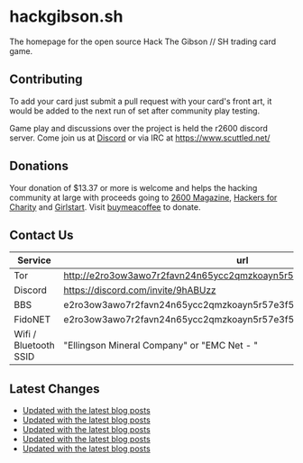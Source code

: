 # hackgibson.sh
The homepage for the open source Hack The Gibson // SH trading card game.


## Contributing

To add your card just submit a pull request with your card's front art, it would be added to the next run of set after community play testing.

Game play and discussions over the project is held the r2600 discord server. Come join us at [Discord](https://discord.com/invite/9hABUzz) or via IRC at https://www.scuttled.net/


## Donations

Your donation of $13.37 or more is welcome and helps the hacking community at large with proceeds going to [2600 Magazine](https://2600.com/), [Hackers for Charity](https://hackersforcharity.org) and [Girlstart](https://girlstart.org).  Visit [buymeacoffee](https://www.buymeacoffee.com/hackgibson.sh) to donate.


## Contact Us

Service | url
-|-
Tor | http://e2ro3ow3awo7r2favn24n65ycc2qmzkoayn5r57e3f56nvjwdcgg32ad.onion
Discord | https://discord.com/invite/9hABUzz
BBS | e2ro3ow3awo7r2favn24n65ycc2qmzkoayn5r57e3f56nvjwdcgg32ad.onion:23
FidoNET | e2ro3ow3awo7r2favn24n65ycc2qmzkoayn5r57e3f56nvjwdcgg32ad.onion:24554
Wifi / Bluetooth SSID | "Ellingson Mineral Company" or "EMC Net - <fidonet address>"

## Latest Changes
<!-- BLOG-POST-LIST:START -->
- [Updated with the latest blog posts](https://github.com/DFW2600/hackgibson.sh/commit/a56c1db65d154ab983b4e415e5fe6430b81e6a4e)
- [Updated with the latest blog posts](https://github.com/DFW2600/hackgibson.sh/commit/650aefe5ea1af25f4d9b2913c1deacb685f20e2c)
- [Updated with the latest blog posts](https://github.com/DFW2600/hackgibson.sh/commit/b11df8ead70f1ab9ef38bb8dd227d64e41f70b40)
- [Updated with the latest blog posts](https://github.com/DFW2600/hackgibson.sh/commit/4c4db16cfca95e52fb62e61a5e5cf7021cf6b22d)
- [Updated with the latest blog posts](https://github.com/DFW2600/hackgibson.sh/commit/60303f28be763d989c76b341c056b8cde3967cff)
<!-- BLOG-POST-LIST:END -->
